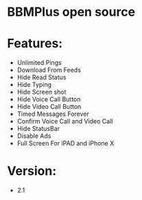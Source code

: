 # BBMPlus open source

# Features:
- Unlimited Pings
- Download From Feeds
- Hide Read Status
- Hide Typing
- Hide Screen shot
- Hide Voice Call Button
- Hide Video Call Button
- Timed Messages Forever
- Confirm Voice Call and Video Call
- Hide StatusBar
- Disable Ads
- Full Screen For iPAD and iPhone X

# Version:
- 2.1
